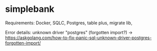 # simplebank

Requirements:
Docker, SQLC, Postgres, table plus, migrate lib, 


Error details:
unknown driver "postgres" (forgotten import?) -> https://askgolang.com/how-to-fix-panic-sql-unknown-driver-postgres-forgotten-import/

